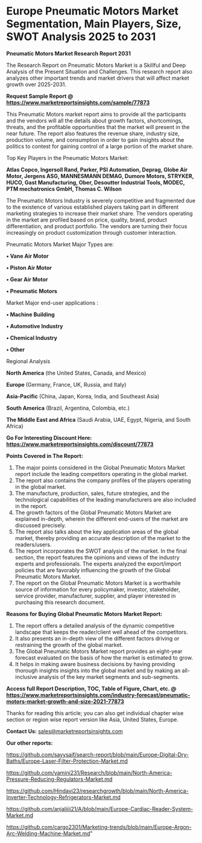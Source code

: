 # Europe Pneumatic Motors Market Segmentation, Main Players, Size, SWOT Analysis 2025 to 2031

<strong>Pneumatic Motors Market Research Report 2031</strong>

The Research Report on Pneumatic Motors Market is a Skillful and Deep Analysis of the Present Situation and Challenges. This research report also analyzes other important trends and market drivers that will affect market growth over 2025-2031.

<strong>Request Sample Report @ <a href=https://www.marketreportsinsights.com/sample/77873>https://www.marketreportsinsights.com/sample/77873</a></strong>

This Pneumatic Motors market report aims to provide all the participants and the vendors will all the details about growth factors, shortcomings, threats, and the profitable opportunities that the market will present in the near future. The report also features the revenue share, industry size, production volume, and consumption in order to gain insights about the politics to contest for gaining control of a large portion of the market share.

Top Key Players in the Pneumatic Motors Market:

<strong>Atlas Copco, Ingersoll Rand, Parker, PSI Automation, Deprag, Globe Air Motor, Jergens ASG, MANNESMANN DEMAG, Dumore Motors, STRYKER, HUCO, Gast Manufacturing, Ober, Desoutter Industrial Tools, MODEC, PTM mechatronics GmbH, Thomas C. Wilson</strong>

The Pneumatic Motors Industry is severely competitive and fragmented due to the existence of various established players taking part in different marketing strategies to increase their market share. The vendors operating in the market are profiled based on price, quality, brand, product differentiation, and product portfolio. The vendors are turning their focus increasingly on product customization through customer interaction.

Pneumatic Motors Market Major Types are:

<strong>• Vane Air Motor

• Piston Air Motor

• Gear Air Motor

• Pneumatic Motors</strong>

Market Major end-user applications :

<strong>• Machine Building

• Automotive Industry

• Chemical Industry

• Other</strong>

Regional Analysis

</u><strong><b>North America</b></strong> (the United States, Canada, and Mexico)

<strong><b>Europe </b></strong>(Germany, France, UK, Russia, and Italy)

<strong><b>Asia-Pacific</b></strong> (China, Japan, Korea, India, and Southeast Asia)

<strong><b>South America</b></strong> (Brazil, Argentina, Colombia, etc.)

<strong><b>The Middle East and Africa</b></strong> (Saudi Arabia, UAE, Egypt, Nigeria, and South Africa)

<strong>Go For Interesting Discount Here: <a href=https://www.marketreportsinsights.com/discount/77873>https://www.marketreportsinsights.com/discount/77873</a></strong>

<strong>Points Covered in The Report:</strong>
<ol>
  <li>The major points considered in the Global Pneumatic Motors Market report include the leading competitors operating in the global market.</li>
  <li>The report also contains the company profiles of the players operating in the global market.</li>
  <li>The manufacture, production, sales, future strategies, and the technological capabilities of the leading manufacturers are also included in the report.</li>
  <li>The growth factors of the Global Pneumatic Motors Market are explained in-depth, wherein the different end-users of the market are discussed precisely.</li>
  <li>The report also talks about the key application areas of the global market, thereby providing an accurate description of the market to the readers/users.</li>
  <li>The report incorporates the SWOT analysis of the market. In the final section, the report features the opinions and views of the industry experts and professionals. The experts analyzed the export/import policies that are favorably influencing the growth of the Global Pneumatic Motors Market.</li>
  <li>The report on the Global Pneumatic Motors Market is a worthwhile source of information for every policymaker, investor, stakeholder, service provider, manufacturer, supplier, and player interested in purchasing this research document.</li>
</ol>
<strong>Reasons for Buying Global Pneumatic Motors Market Report:</strong>

<ol>
  <li>The report offers a detailed analysis of the dynamic competitive landscape that keeps the reader/client well ahead of the competitors.</li>
  <li>It also presents an in-depth view of the different factors driving or restraining the growth of the global market.</li>
  <li>The Global Pneumatic Motors Market report provides an eight-year forecast evaluated on the basis of how the market is estimated to grow.</li>
  <li>It helps in making aware business decisions by having providing thorough insights insights into the global market and by making an all-inclusive analysis of the key market segments and sub-segments.</li>
</ol>
<strong>Access full Report Description, TOC, Table of Figure, Chart, etc. @ <a href=https://www.marketreportsinsights.com/industry-forecast/pneumatic-motors-market-growth-and-size-2021-77873>https://www.marketreportsinsights.com/industry-forecast/pneumatic-motors-market-growth-and-size-2021-77873</a></strong>


Thanks for reading this article; you can also get individual chapter wise section or region wise report version like Asia, United States, Europe.

<strong>Contact Us:</strong>
sales@marketreportsinsights.com

<strong>Our other reports:</strong>

<a href=https://github.com/sayysaif/search-report/blob/main/Europe-Digital-Dry-Baths/Europe-Laser-Filter-Protection-Market.md>https://github.com/sayysaif/search-report/blob/main/Europe-Digital-Dry-Baths/Europe-Laser-Filter-Protection-Market.md</a>

<a href=https://github.com/yamini231/Research/blob/main/North-America-Pressure-Reducing-Regulators-Market.md>https://github.com/yamini231/Research/blob/main/North-America-Pressure-Reducing-Regulators-Market.md</a>

<a href=https://github.com/Hindavi23/researchgrowth/blob/main/North-America-Inverter-Technology-Refrigerators-Market.md>https://github.com/Hindavi23/researchgrowth/blob/main/North-America-Inverter-Technology-Refrigerators-Market.md</a>

<a href=https://github.com/anjaliiii21/A/blob/main/Europe-Cardiac-Reader-System-Market.md>https://github.com/anjaliiii21/A/blob/main/Europe-Cardiac-Reader-System-Market.md</a>

<a href=https://github.com/cargo2301/Marketing-trends/blob/main/Europe-Argon-Arc-Welding-Machine-Market.md>https://github.com/cargo2301/Marketing-trends/blob/main/Europe-Argon-Arc-Welding-Machine-Market.md</a>"
